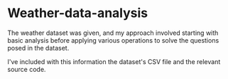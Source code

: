 # Weather-data-analysis
The weather dataset was given, and my approach involved starting with basic analysis before applying various operations to solve the questions posed in the dataset.

I've included with this information the dataset's CSV file and the relevant source code.
